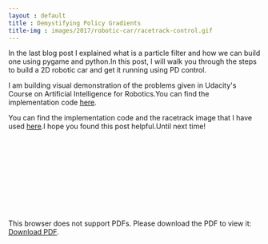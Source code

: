 ```yaml
---
layout : default
title : Demystifying Policy Gradients
title-img : images/2017/robotic-car/racetrack-control.gif
---
```


In the last blog post I explained what is a particle filter and how we can build one using pygame and python.In this post, I will walk you through the steps to build a 2D robotic car and get it running using PD control.

<!--more-->

I am building visual demonstration of the problems given in Udacity's Course on Artificial Intelligence for Robotics.You can find the implementation code <a href='https://github.com/ioarun/ai-for-robotics-udacity/blob/master/visual-implementation/racetrack-control.py'>here</a>.

You can find the implementation code and the racetrack image that I have used <a href='https://github.com/ioarun/ai-for-robotics-udacity/blob/master/visual-implementation/racetrack-control.py'>here</a>.I hope you found this post helpful.Until next time!

<object data="https://github.com/ioarun/ioarun.github.io/demystifying-policy-gradient.pdf" type="application/pdf" width="700px" height="700px">
    <embed src="https://github.com/ioarun/ioarun.github.io/demystifying-policy-gradient.pdf">
        <p>This browser does not support PDFs. Please download the PDF to view it: <a href="https://github.com/ioarun/ioarun.github.io/demystifying-policy-gradient.pdf">Download PDF</a>.</p>
    </embed>
</object>


